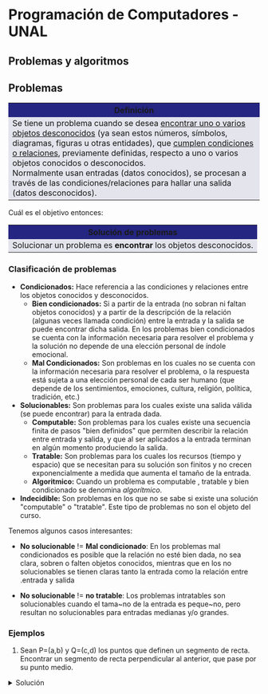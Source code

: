 # Programación de Computadores - UNAL
## Problemas y algoritmos

## Problemas

<table cellspacing="1" bgcolor="">
	<tr bgcolor="#252582">
		<th><b>Definición</b></th>
	</tr>
	<tr bgcolor="#e4e4ed">
		<td style="color:#141414">Se tiene un problema cuando se desea <u>encontrar uno o varios objetos desconocidos</u> (ya sean estos números, símbolos, diagramas, figuras u otras entidades), que <u>cumplen condiciones o relaciones</u>, previamente definidas, respecto a uno o varios objetos conocidos o desconocidos.<br>
    Normalmente usan entradas (datos conocidos), se procesan a través de las condiciones/relaciones para hallar una salida (datos desconocidos).</td>
	</tr>
</table>

Cuál es el objetivo entonces:

<table cellspacing="1" bgcolor="">
	<tr bgcolor="#252582">
		<th><b>Solución de problemas</b></th>
	</tr>
	<tr bgcolor="#e4e4ed">
		<td style="color:#141414">Solucionar un problema es <b>encontrar</b> los objetos desconocidos.</td>
	</tr>
</table>

### Clasificación de problemas
+ **Condicionados:** Hace referencia a las condiciones y relaciones entre los objetos conocidos y desconocidos.
  + **Bien condicionados:** Si a partir de la entrada (no sobran ni faltan objetos conocidos) y a partir de la descripción de la relación (algunas veces llamada condición) entre la entrada y la salida se puede encontrar dicha salida. En los problemas bien condicionados se cuenta con la información necesaria para resolver el problema y la solución no depende de una elección personal de índole emocional.
  + **Mal Condicionados:** Son problemas en los cuales no se cuenta con la información necesaria para resolver el problema, o la respuesta está sujeta a una elección personal de cada ser humano (que depende de los sentimientos, emociones, cultura, religión, política, tradición, etc.)
+ **Solucionables:** Son problemas para los cuales existe una salida válida (se
puede encontrar) para la entrada dada.
  + **Computable:** Son problemas para los cuales existe una secuencia finita de pasos "bien definidos" que permiten describir la relación entre entrada y salida, y que al ser aplicados a la entrada terminan en algún momento produciendo la salida.
  + **Tratable:** Son problemas para los cuales los recursos (tiempo y espacio) que se necesitan para su solución son finitos y no crecen exponencialmente a medida que aumenta el tamaño de la entrada.
  + **Algoritmico:** Cuando un problema es computable , tratable y bien condicionado se denomina *algorítmico*.
+ **Indecidible:** Son problemas en los que no se sabe si existe una solución "computable" o "tratable". Este tipo de problemas no son el objeto del curso.

Tenemos algunos casos interesantes:

+ **No solucionable** != **Mal condicionado**:  En los problemas mal condicionados es posible que la relación no esté bien dada, no sea clara, sobren o falten objetos conocidos, mientras que en los no solucionables se tienen claras tanto la entrada como la relación entre .entrada y salida

+ **No solucionable** != **no tratable**: Los problemas intratables son solucionables cuando el tama~no de la entrada es peque~no, pero resultan no solucionables para entradas medianas y/o grandes.

### Ejemplos

1. Sean P=(a,b) y Q=(c,d) los puntos que definen un segmento de recta.
Encontrar un segmento de recta perpendicular al anterior, que pase por su punto medio.

<details><summary>Solución</summary><p>
<table cellspacing="3" bgcolor="">
	<tr bgcolor="#">
		<th><b>Elementos conocidos</b></th>
    <th>Los puntos P y Q.</th>
	</tr>
	<tr bgcolor="#">
		<th><b>Elementos desconocidos</b></th>
    <th>Un segmento de recta.</th>
	</tr>
  <tr bgcolor="#">
		<th><b>Condiciones</b></th>
    <th>El segmento de recta debe pasar por el punto medio entre P y Q, y debe ser perpendicular a la recta trazada entre P y Q</th>
	</tr>
  <tr bgcolor="#">
		<th><b>Tipo de problema</b></th>
    <th>Solucionable - Algoritmico: 
    <br><b>Paso 1: </b> Trazar un círculo con centro en el punto P que pase por el punto Q. 
    <br><b>Paso 2: </b>Trazar un círculo con centro en el punto Q que pase por el punto P. <br><b>Paso 3: </b>Trazar un segmento de recta entre los puntos de intersección de las circunferencias trazadas en los pasos 1 y 2.</th>
	</tr>
</table>
</p></details><br>



